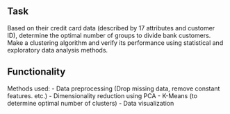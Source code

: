 
## Task 
   Based on their credit card data (described by 17 attributes and customer ID), determine the optimal number of groups to divide bank customers. Make a clustering algorithm and verify its performance using statistical and exploratory data analysis methods.
## Functionality
   Methods used:
      - Data preprocessing (Drop missing data, remove constant features. etc.)
      - Dimensionality reduction using PCA
      - K-Means (to determine optimal number of clusters)
      - Data visualization


